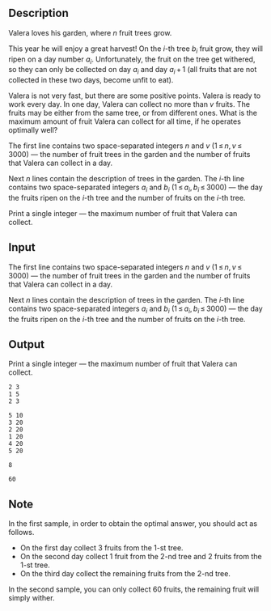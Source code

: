 ## Description

<div><p>Valera loves his garden, where <span class="tex-span"><i>n</i></span> fruit trees grow.</p><p>This year he will enjoy a great harvest! On the <span class="tex-span"><i>i</i></span>-th tree <span class="tex-span"><i>b</i><sub class="lower-index"><i>i</i></sub></span> fruit grow, they will ripen on a day number <span class="tex-span"><i>a</i><sub class="lower-index"><i>i</i></sub></span>. Unfortunately, the fruit on the tree get withered, so they can only be collected on day <span class="tex-span"><i>a</i><sub class="lower-index"><i>i</i></sub></span> and day <span class="tex-span"><i>a</i><sub class="lower-index"><i>i</i></sub> + 1</span> (all fruits that are not collected in these two days, become unfit to eat).</p><p>Valera is not very fast, but there are some positive points. Valera is ready to work every day. In one day, Valera can collect no more than <span class="tex-span"><i>v</i></span> fruits. The fruits may be either from the same tree, or from different ones. What is the maximum amount of fruit Valera can collect for all time, if he operates optimally well?</p></div><div class="input-specification"><p>The first line contains two space-separated integers <span class="tex-span"><i>n</i></span> and <span class="tex-span"><i>v</i></span> <span class="tex-span">(1 ≤ <i>n</i>, <i>v</i> ≤ 3000)</span> — the number of fruit trees in the garden and the number of fruits that Valera can collect in a day. </p><p>Next <span class="tex-span"><i>n</i></span> lines contain the description of trees in the garden. The <span class="tex-span"><i>i</i></span>-th line contains two space-separated integers <span class="tex-span"><i>a</i><sub class="lower-index"><i>i</i></sub></span> and <span class="tex-span"><i>b</i><sub class="lower-index"><i>i</i></sub></span> <span class="tex-span">(1 ≤ <i>a</i><sub class="lower-index"><i>i</i></sub>, <i>b</i><sub class="lower-index"><i>i</i></sub> ≤ 3000)</span> — the day the fruits ripen on the <span class="tex-span"><i>i</i></span>-th tree and the number of fruits on the <span class="tex-span"><i>i</i></span>-th tree.</p></div><div class="output-specification"><p>Print a single integer — the maximum number of fruit that Valera can collect. </p></div>

## Input

<p>The first line contains two space-separated integers <span class="tex-span"><i>n</i></span> and <span class="tex-span"><i>v</i></span> <span class="tex-span">(1 ≤ <i>n</i>, <i>v</i> ≤ 3000)</span> — the number of fruit trees in the garden and the number of fruits that Valera can collect in a day. </p><p>Next <span class="tex-span"><i>n</i></span> lines contain the description of trees in the garden. The <span class="tex-span"><i>i</i></span>-th line contains two space-separated integers <span class="tex-span"><i>a</i><sub class="lower-index"><i>i</i></sub></span> and <span class="tex-span"><i>b</i><sub class="lower-index"><i>i</i></sub></span> <span class="tex-span">(1 ≤ <i>a</i><sub class="lower-index"><i>i</i></sub>, <i>b</i><sub class="lower-index"><i>i</i></sub> ≤ 3000)</span> — the day the fruits ripen on the <span class="tex-span"><i>i</i></span>-th tree and the number of fruits on the <span class="tex-span"><i>i</i></span>-th tree.</p>

## Output

<p>Print a single integer — the maximum number of fruit that Valera can collect. </p>





```input1
2 3
1 5
2 3

```




```input2
5 10
3 20
2 20
1 20
4 20
5 20

```




```output1
8

```




```output2
60

```



## Note

<p>In the first sample, in order to obtain the optimal answer, you should act as follows. </p><ul> <li> On the first day collect <span class="tex-span">3</span> fruits from the <span class="tex-span">1</span>-st tree. </li><li> On the second day collect <span class="tex-span">1</span> fruit from the <span class="tex-span">2</span>-nd tree and <span class="tex-span">2</span> fruits from the <span class="tex-span">1</span>-st tree. </li><li> On the third day collect the remaining fruits from the <span class="tex-span">2</span>-nd tree. </li></ul> <p>In the second sample, you can only collect <span class="tex-span">60</span> fruits, the remaining fruit will simply wither.</p>
